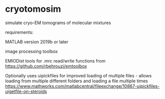 # cryotomosim
 
simulate cryo-EM tomograms of molecular mixtures

requirements:

MATLAB version 2019b or later

image processing toolbox

EMIODist tools for .mrc read/write functions from https://github.com/rbehrouzi/emtoolbox


Optionally uses uipickfiles for improved loading of multiple files - allows loading from multiple different folders and loading a file multiple times
https://www.mathworks.com/matlabcentral/fileexchange/10867-uipickfiles-uigetfile-on-steroids
